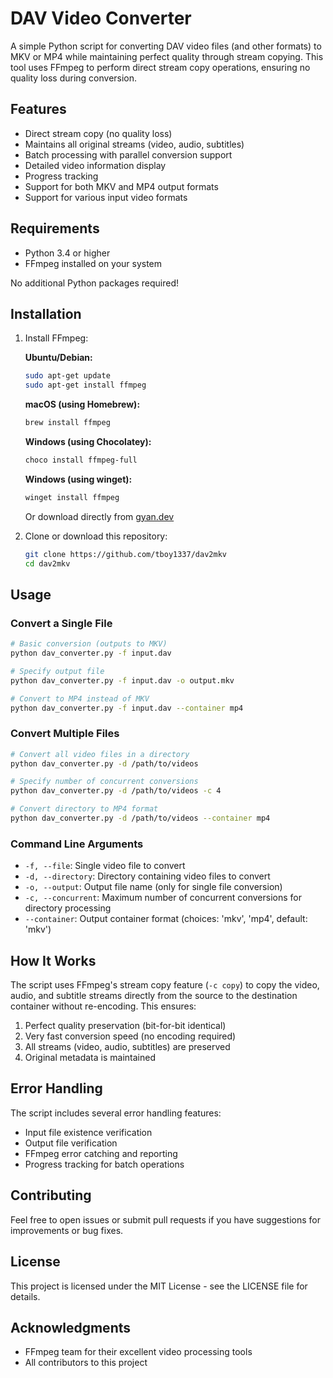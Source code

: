 # DAV Video Converter

A simple Python script for converting DAV video files (and other formats) to MKV or MP4 while maintaining perfect quality through stream copying. This tool uses FFmpeg to perform direct stream copy operations, ensuring no quality loss during conversion.

## Features

- Direct stream copy (no quality loss)
- Maintains all original streams (video, audio, subtitles)
- Batch processing with parallel conversion support
- Detailed video information display
- Progress tracking
- Support for both MKV and MP4 output formats
- Support for various input video formats

## Requirements

- Python 3.4 or higher
- FFmpeg installed on your system

No additional Python packages required!

## Installation

1. Install FFmpeg:

   **Ubuntu/Debian:**
   ```bash
   sudo apt-get update
   sudo apt-get install ffmpeg
   ```

   **macOS (using Homebrew):**
   ```bash
   brew install ffmpeg
   ```

   **Windows (using Chocolatey):**
   ```bash
   choco install ffmpeg-full
   ```
   **Windows (using winget):**
   ```bash
   winget install ffmpeg
   ```
   Or download directly from [gyan.dev](https://www.gyan.dev/ffmpeg/builds/)

2. Clone or download this repository:
   ```bash
   git clone https://github.com/tboy1337/dav2mkv
   cd dav2mkv
   ```

## Usage

### Convert a Single File

```bash
# Basic conversion (outputs to MKV)
python dav_converter.py -f input.dav

# Specify output file
python dav_converter.py -f input.dav -o output.mkv

# Convert to MP4 instead of MKV
python dav_converter.py -f input.dav --container mp4
```

### Convert Multiple Files

```bash
# Convert all video files in a directory
python dav_converter.py -d /path/to/videos

# Specify number of concurrent conversions
python dav_converter.py -d /path/to/videos -c 4

# Convert directory to MP4 format
python dav_converter.py -d /path/to/videos --container mp4
```

### Command Line Arguments

- `-f, --file`: Single video file to convert
- `-d, --directory`: Directory containing video files to convert
- `-o, --output`: Output file name (only for single file conversion)
- `-c, --concurrent`: Maximum number of concurrent conversions for directory processing
- `--container`: Output container format (choices: 'mkv', 'mp4', default: 'mkv')

## How It Works

The script uses FFmpeg's stream copy feature (`-c copy`) to copy the video, audio, and subtitle streams directly from the source to the destination container without re-encoding. This ensures:

1. Perfect quality preservation (bit-for-bit identical)
2. Very fast conversion speed (no encoding required)
3. All streams (video, audio, subtitles) are preserved
4. Original metadata is maintained

## Error Handling

The script includes several error handling features:
- Input file existence verification
- Output file verification
- FFmpeg error catching and reporting
- Progress tracking for batch operations

## Contributing

Feel free to open issues or submit pull requests if you have suggestions for improvements or bug fixes.

## License

This project is licensed under the MIT License - see the LICENSE file for details.
## Acknowledgments

- FFmpeg team for their excellent video processing tools
- All contributors to this project
